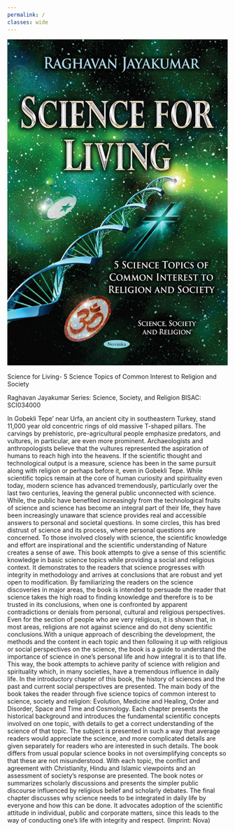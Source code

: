 ```yaml
---
permalink: /
classes: wide
---
```


![image caption](/assets/images/SFL.jpeg)


Science for Living- 5 Science Topics of Common Interest to Religion and Society


Raghavan Jayakumar
Series: Science, Society, and Religion
BISAC: SCI034000

In Gobekli Tepe’ near Urfa, an ancient city in southeastern Turkey, stand 11,000 year old concentric rings of old massive T-shaped pillars. The carvings
by prehistoric, pre-agricultural people emphasize predators, and vultures, in particular, are even more prominent. Archaeologists and anthropologists 
believe that the vultures represented the aspiration of humans to reach high into the heavens. If the scientific thought and technological output is a 
measure, science has been in the same pursuit along with religion or perhaps before it, even in Gobekli Tepe. While scientific topics remain at the core
of human curiosity and spirituality even today, modern science has advanced tremendously, particularly over the last two centuries, leaving the general 
public unconnected with science. While, the public have benefited increasingly from the technological fruits of science and science has become an integral
part of their life, they have been increasingly unaware that science provides real and accessible answers to personal and societal questions. In some
circles, this has bred distrust of science and its process, where personal questions are concerned. To those involved closely with science, the scientific
knowledge and effort are inspirational and the scientific understanding of Nature creates a sense of awe. This book attempts to give a sense of this
scientific knowledge in basic science topics while providing a social and religious context. It demonstrates to the readers that science progresses with
integrity in methodology and arrives at conclusions that are robust and yet open to modification. By familiarizing the readers on the science discoveries
in major areas, the book is intended to persuade the reader that science takes the high road to finding knowledge and therefore is to be trusted in its
conclusions, when one is confronted by apparent contradictions or denials from personal, cultural and religious perspectives. Even for the section of
people who are very religious, it is shown that, in most areas, religions are not against science and do not deny scientific conclusions.With a unique 
approach of describing the development, the methods and the content in each topic and then following it up with religious or social perspectives on the 
science, the book is a guide to understand the importance of science in one’s personal life and how integral it is to that life. This way, the book 
attempts to achieve parity of science with religion and spirituality which, in many societies, have a tremendous influence in daily life. In the 
introductory chapter of this book, the history of sciences and the past and current social perspectives are presented. The main body of the book 
takes the reader through five science topics of common interest to science, society and religion: Evolution, Medicine and Healing, Order and Disorder, 
Space and Time and Cosmology. Each chapter presents the historical background and introduces the fundamental scientific concepts involved on one topic,
with details to get a correct understanding of the science of that topic. The subject is presented in such a way that average readers would appreciate
the science, and more complicated details are given separately for readers who are interested in such details. The book differs from usual popular 
science books in not oversimplifying concepts so that these are not misunderstood. With each topic, the conflict and agreement with Christianity, Hindu
and Islamic viewpoints and an assessment of society’s response are presented. The book notes or summarizes scholarly discussions and presents the 
simpler public discourse influenced by religious belief and scholarly debates. The final chapter discusses why science needs to be integrated in daily
life by everyone and how this can be done. It advocates adoption of the scientific attitude in individual, public and corporate matters, since this
leads to the way of conducting one’s life with integrity and respect. (Imprint: Nova)
